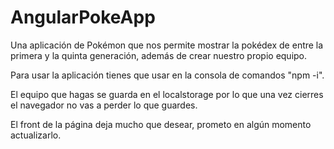 # AngularPokeApp
Una aplicación de Pokémon que nos permite mostrar la pokédex de entre la primera y la quinta generación, además de crear nuestro propio equipo.

Para usar la aplicación tienes que usar en la consola de comandos "npm -i".

El equipo que hagas se guarda en el localstorage por lo que una vez cierres el navegador no vas a perder lo que guardes. 

El front de la página deja mucho que desear, prometo en algún momento actualizarlo. 

